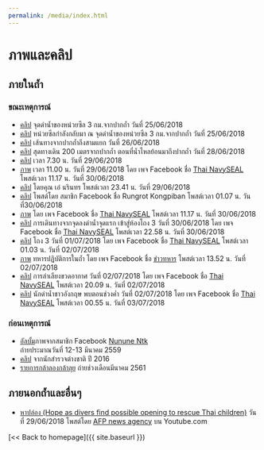 ```yaml
---
permalink: /media/index.html
---
```


# ภาพและคลิป

## ภายในถ้ำ

### ขณะเหตุการณ์

- [คลิป](https://www.facebook.com/bermwiangchai/videos/1794461507282791/) จุดดำน้ำของหน่วยซีล 3 กม.จากปากถ้ำ วันที่ 25/06/2018
- [คลิป](https://www.facebook.com/bermwiangchai/videos/1794783857250556/) หน่วยซีลกำลังกลับมา ณ จุดดำน้ำของหน่วยซีล 3 กม.จากปากถ้ำ วันที่ 25/06/2018
- [คลิป](https://www.facebook.com/bermwiangchai/videos/1795676723827936/) เส้นทางจากปากถ้ำถึงสามแยก วันที่ 26/06/2018
- [คลิป](https://www.facebook.com/memoriesatp/videos/1897065600360486/) สุดทางเดิน 200 เมตรจากปากถ้ำ ตอนที่น้ำไหลย้อนมาถึงปากถ้ำ วันที่ 28/06/2018
- [คลิป](https://www.instagram.com/p/BkmtXF7gw-0/) เวลา 7.30 น. วันที่ 29/06/2018
- [ภาพ](https://www.facebook.com/ThaiSEAL/posts/1625449670911759) เวลา 11.00 น. วันที่ 29/06/2018 โดย เพจ Facebook ชื่อ [Thai NavySEAL](https://www.facebook.com/ThaiSEAL) โพสต์เวลา 11.17 น. วันที่ 30/06/2018
- [คลิป](https://www.facebook.com/narinthorn.nabangchang.1/posts/2092346527690929) โดยคุณ เอ๋ นรินทร โพสต์เวลา 23.41 น. วันที่ 29/06/2018
- [คลิป](https://www.facebook.com/story.php?story_fbid=1709788372467959&id=100003104390618) โพสต์โดย สมาชิก Facebook ชื่อ Rungrot Kongpiban โพสต์เวลา 01.07 น. วันที่30/06/2018
- [ภาพ](https://www.facebook.com/ThaiSEAL/posts/1626859727437420) โดย เพจ Facebook ชื่อ [Thai NavySEAL](https://www.facebook.com/ThaiSEAL) โพสต์เวลา 11.17 น. วันที่ 30/06/2018
- [คลิป](https://www.facebook.com/ThaiSEAL/videos/1627620770694649/) การเดินทางจากจุดลงดำน้ำจุดแรก เข้าสู่ห้องโถง 3 วันที่ 30/06/2018 โดย เพจ Facebook ชื่อ [Thai NavySEAL](https://www.facebook.com/ThaiSEAL) โพสต์เวลา 22.58 น. วันที่ 30/06/2018
- [คลิป](https://www.facebook.com/ThaiSEAL/videos/1629406443849415/) โถง 3 วันที่ 01/07/2018 โดย เพจ Facebook ชื่อ [Thai NavySEAL](https://www.facebook.com/ThaiSEAL) โพสต์เวลา 01.03 น. วันที่ 02/07/2018
- [ภาพ](https://www.facebook.com/ilovethaiarmy/posts/1447691665337034) ทหารปฏิบัติการในถ้ำ โดย เพจ Facebook ชื่อ [ข่าวทหาร](https://www.facebook.com/ilovethaiarmy/) โพสต์เวลา 13.52 น. วันที่ 02/07/2018
- [คลิป](https://www.facebook.com/ThaiSEAL/videos/1630653307058062/) การลำเลียงขวดอากาศ วันที่ 02/07/2018 โดย เพจ Facebook ชื่อ [Thai NavySEAL](https://www.facebook.com/ThaiSEAL) โพสต์เวลา 20.09 น. วันที่ 02/07/2018
- [คลิป](https://www.facebook.com/ThaiSEAL/videos/1631228493667210/) นักดำน้ำชาวอังกฤษ พบตอนช่วงค่ำ วันที่ 02/07/2018 โดย เพจ Facebook ชื่อ [Thai NavySEAL](https://www.facebook.com/ThaiSEAL) โพสต์เวลา 00.55 น. วันที่ 03/07/2018

### ก่อนเหตุการณ์

- [อัลบั้ม](https://www.facebook.com/media/set/?set=a.10214783429332994&type=3)ภาพจากสมาชิก Facebook [Nunune Ntk](https://www.facebook.com/nununntk/)  
  ถ่ายประมาณวันที่ 12-13 มีนาคม 2559
- [คลิป](https://www.youtube.com/watch?&v=hKN9YHTTCCQ) จากนักสำรวจต่างชาติ ปี 2016
- [รายการกล้าลองกล้าลุย](https://www.youtube.com/watch?v=awsJRzJXX6M) ถ่ายช่วงเดือนมีนาคม 2561

## ภายนอกถ้ำและอื่นๆ

- [หาปล่อง (Hope as divers find possible opening to rescue Thai children)](https://www.youtube.com/watch?v=s93YFaNtsNM) วันที่ 29/06/2018 โพสต์โดย [AFP news agency](https://www.youtube.com/channel/UC86dbj-lbDks_hZ5gRKL49Q) บน Youtube.com

[<< Back to homepage]({{ site.baseurl }})
